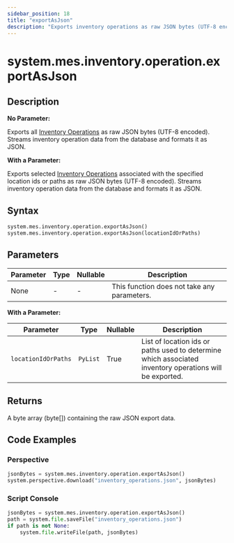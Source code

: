 ```yaml
---
sidebar_position: 18
title: "exportAsJson"
description: "Exports inventory operations as raw JSON bytes (UTF-8 encoded)"
---
```


# system.mes.inventory.operation.exportAsJson

## Description

**No Parameter:**

Exports all [Inventory Operations](../../data-model/inventory-operation-model/inventory-operation) as raw JSON bytes (UTF-8 encoded).
Streams inventory operation data from the database and formats it as JSON.

**With a Parameter:**

Exports selected [Inventory Operations](../../data-model/inventory-operation-model/inventory-operation) associated with the specified location ids or paths as raw JSON bytes (UTF-8 encoded).
Streams inventory operation data from the database and formats it as JSON.

## Syntax

```python
system.mes.inventory.operation.exportAsJson()
system.mes.inventory.operation.exportAsJson(locationIdOrPaths)
```

## Parameters

| Parameter | Type | Nullable | Description                                 |
| --------- | ---- | -------- | ------------------------------------------- |
| None      | -    | -        | This function does not take any parameters. |

**With a Parameter:**

| Parameter           | Type     | Nullable | Description                                                                                             |
| ------------------- | -------- | -------- | ------------------------------------------------------------------------------------------------------- |
| `locationIdOrPaths` | `PyList` | True     | List of location ids or paths used to determine which associated inventory operations will be exported. |

## Returns

A byte array (byte[]) containing the raw JSON export data.

## Code Examples

### Perspective

```python
jsonBytes = system.mes.inventory.operation.exportAsJson()
system.perspective.download("inventory_operations.json", jsonBytes)
```

### Script Console

```python
jsonBytes = system.mes.inventory.operation.exportAsJson()
path = system.file.saveFile("inventory_operations.json")
if path is not None:
	system.file.writeFile(path, jsonBytes)
```
